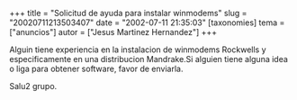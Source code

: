 +++
title = "Solicitud de ayuda para instalar winmodems"
slug = "20020711213503407"
date = "2002-07-11 21:35:03"
[taxonomies]
tema = ["anuncios"]
autor = ["Jesus Martinez Hernandez"]
+++

Alguin tiene experiencia en la instalacion de winmodems Rockwells y
especificamente en una distribucion Mandrake.Si alguien tiene alguna
idea o liga para obtener software, favor de enviarla.

Salu2 grupo.

